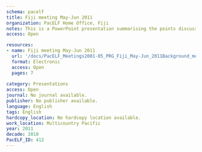 ```yaml
---
schema: pacelf
title: Fiji meeting May-Jun 2011
organization: PacELF Home Office, Fiji
notes: This is a PowerPoint presentation summarising the points discussed in a PacELF meeting conducted in Fiji in 2011
access: Open

resources:
- name: Fiji meeting May-Jun 2011
  url: '/docs/PacELF_Meetings2001-05_PRG_Fiji_May-Jun_2011Background_meeting_documentsPacELF_412_Fiji.pdf'
  format: Electronic
  access: Open
  pages: 7
 
category: Presentations
access: Open
journal: No journal available.
publisher: No publisher available. 
language: English 
tags: English 
hardcopy_location: No hardcopy location available.
work_location: Multicountry Pacific
year: 2011
decade: 2010
PacELF_ID: 412
---
```


